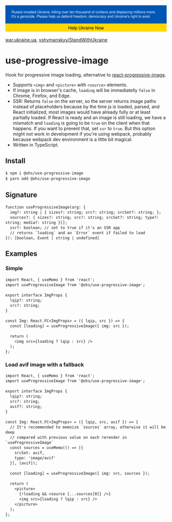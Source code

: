 <img src="https://raw.githubusercontent.com/vshymanskyy/StandWithUkraine/main/banner2-no-action.svg" />

[war.ukraine.ua](https://war.ukraine.ua/), [vshymanskyy/StandWithUkraine](https://github.com/vshymanskyy/StandWithUkraine)

# use-progressive-image

Hook for progressive image loading, alternative to [react-progressive-image](https://www.npmjs.com/package/react-progressive-image).

 - Supports `<img>` and `<picture>` with `<source>` elements.
 - If image is in browser's cache, `loading` will be immediatelly `false` in Chrome, Firefox, and Edge.
 - SSR: Returns `false` on the server, so the server returns image paths instead of placeholders because by the time js is loaded, parsed, and React initialized, most images would have already fully or at least partially loaded. If React is ready and an image is still loading, we have a mismatch and `loading` is going to be `true` on the client when that happens. If you want to prevent that, set `ssr` to `true`. But this option might not work in development if you're using webpack, probably because webpack dev environment is a little bit magical.
 - Written in TypeScript.

## Install

```bash
$ npm i @ohs/use-progressive-image
$ yarn add @ohs/use-progressive-image
```

## Signature
```tsx
function useProgressiveImage(arg: {
  img?: string | { sizes?: string; src?: string; srcSet?: string; };
  sources?: { sizes?: string; src?: string; srcSet?: string; type?: string; media?: string }[];
  ssr?: boolean; // set to true if it's an SSR app
  // returns `loading` and an `Error` event if failed to load
}): [boolean, Event | string | undefined] 
```

## Examples
### Simple

```tsx
import React, { useMemo } from 'react';
import useProgressiveImage from '@ohs/use-progressive-image';

export interface ImgProps {
  lqip?: string;
  src?: string;
}

const Img: React.FC<ImgProps> = ({ lqip, src }) => {
  const [loading] = useProgressiveImage({ img: src });

  return (
    <img src={loading ? lqip : src} />
  );
};
```
### Load avif image with a fallback

```tsx
import React, { useMemo } from 'react';
import useProgressiveImage from '@ohs/use-progressive-image';

export interface ImgProps {
  lqip?: string;
  src?: string;
  avif?: string;
}

const Img: React.FC<ImgProps> = ({ lqip, src, avif }) => {
  // It's recommended to memoize `sources` array, otherwise it will be deep 
  // compared with previous value on each rerender in `useProgressiveImage`
  const sources = useMemo(() => [{ 
    srcSet: avif, 
    type: 'image/avif' 
  }], [avif]);

  const [loading] = useProgressiveImage({ img: src, sources });

  return (
    <picture>
      {!loading && <source {...sources[0]} />}
      <img src={loading ? lqip : src} />
    </picture>
  );
};
```
